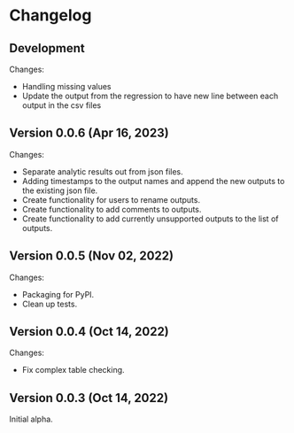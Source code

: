 # Changelog

## Development

Changes:
*    Handling missing values
*    Update the output from the regression to have new line between each output in the csv files

## Version 0.0.6 (Apr 16, 2023)

Changes:
*    Separate analytic results out from json files.
*    Adding timestamps to the output names and append the new outputs to the existing json file.
*    Create functionality for users to rename outputs.
*    Create functionality to add comments to outputs.
*    Create functionality to add currently unsupported outputs to the list of outputs.

## Version 0.0.5 (Nov 02, 2022)

Changes:
*    Packaging for PyPI.
*    Clean up tests.

## Version 0.0.4 (Oct 14, 2022)

Changes:
*    Fix complex table checking.

## Version 0.0.3 (Oct 14, 2022)

Initial alpha.
